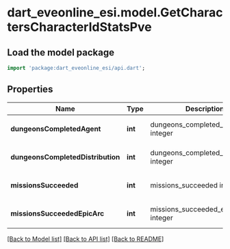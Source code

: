 # dart_eveonline_esi.model.GetCharactersCharacterIdStatsPve

## Load the model package
```dart
import 'package:dart_eveonline_esi/api.dart';
```

## Properties
Name | Type | Description | Notes
------------ | ------------- | ------------- | -------------
**dungeonsCompletedAgent** | **int** | dungeons_completed_agent integer | [optional] [default to null]
**dungeonsCompletedDistribution** | **int** | dungeons_completed_distribution integer | [optional] [default to null]
**missionsSucceeded** | **int** | missions_succeeded integer | [optional] [default to null]
**missionsSucceededEpicArc** | **int** | missions_succeeded_epic_arc integer | [optional] [default to null]

[[Back to Model list]](../README.md#documentation-for-models) [[Back to API list]](../README.md#documentation-for-api-endpoints) [[Back to README]](../README.md)


